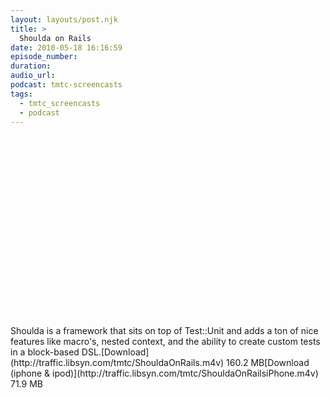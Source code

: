 ```yaml
---
layout: layouts/post.njk
title: >
  Shoulda on Rails
date: 2010-05-18 16:16:59
episode_number:
duration:
audio_url:
podcast: tmtc-screencasts
tags:
  - tmtc_screencasts
  - podcast
---
```


<object width="540" height="304"><param name="allowfullscreen" value="true">

<param name="allowscriptaccess" value="always">
<param name="movie" value="http://vimeo.com/moogaloop.swf?clip_id=11841637&amp;server=vimeo.com&amp;show_title=0&amp;show_byline=0&amp;show_portrait=0&amp;color=00ADEF&amp;fullscreen=1">
<embed src="http://vimeo.com/moogaloop.swf?clip_id=11841637&amp;server=vimeo.com&amp;show_title=0&amp;show_byline=0&amp;show_portrait=0&amp;color=00ADEF&amp;fullscreen=1" type="application/x-shockwave-flash" allowfullscreen="true" allowscriptaccess="always" width="540" height="304"></embed></object>Shoulda is a framework that sits on top of Test::Unit and adds a ton of nice features like macro's, nested context, and the ability to create custom tests in a block-based DSL.[Download](http://traffic.libsyn.com/tmtc/ShouldaOnRails.m4v) 160.2 MB[Download (iphone & ipod)](http://traffic.libsyn.com/tmtc/ShouldaOnRailsiPhone.m4v) 71.9 MB
